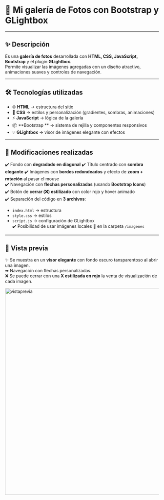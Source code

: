 # 📸 Mi galería de Fotos con Bootstrap y GLightbox  

---

## ✨ Descripción  
Es una **galería de fotos** desarrollada con **HTML, CSS, JavaScript, Bootstrap** y el plugin **GLightbox**.  
Permite visualizar las imágenes agregadas con un diseño atractivo, animaciones suaves y controles de navegación.  

---

## 🛠️ Tecnologías utilizadas  
- 🌐 **HTML** → estructura del sitio  
- 🎨 **CSS** → estilos y personalización (gradientes, sombras, animaciones)  
- ⚡ **JavaScript** → lógica de la galería  
- 📦 **Bootstrap ** → sistema de rejilla y componentes responsivos  
- 💡 **GLightbox** → visor de imágenes elegante con efectos  

---

## 🔧 Modificaciones realizadas  
✔️ Fondo con **degradado en diagonal** 
✔️ Título centrado con **sombra elegante** 
✔️ Imágenes con **bordes redondeados** y efecto de **zoom + rotación** al pasar el mouse  
✔️ Navegación con **flechas personalizadas** (usando **Bootstrap Icons**)  
✔️ Botón de **cerrar (❌) estilizado** con color rojo y hover animado  
✔️ Separación del código en **3 archivos**:  
   - `index.html` → estructura  
   - `style.css` → estilos  
   - `script.js` → configuración de GLightbox  
✔️ Posibilidad de usar imágenes locales 📂 en la carpeta `/imagenes`  

---

## 🎨 Vista previa  
✨ Se muestra en un **visor elegante** con fondo oscuro tansparentoso al abrir una imagen.  
➡ Navegación con flechas personalizadas.  
❌ Se puede cerrar con una **X estilizada en rojo** la venta de visualización de cada imagen.

<img width="1365" height="675" alt="vistaprevia" src="https://github.com/user-attachments/assets/857469df-4716-4184-8c5c-e35d7d3ae454" />

